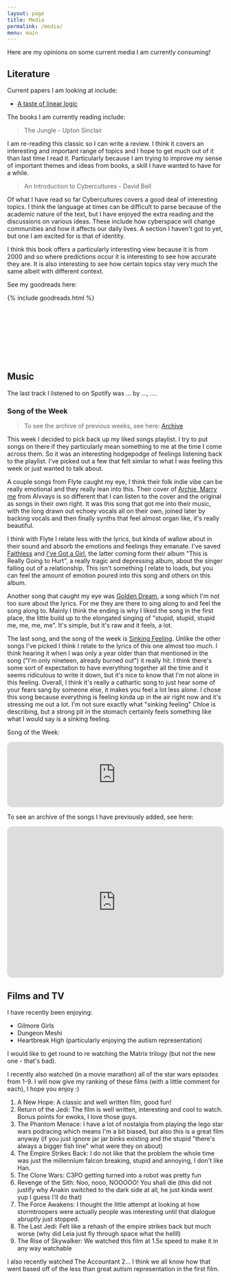 ```yaml
---
layout: page
title: Media
permalink: /media/
menu: main
---
```


Here are my opinions on some current media I am currently consuming!

## Literature

Current papers I am looking at include:

- [A taste of linear logic](https://homepages.inf.ed.ac.uk/wadler/papers/lineartaste/lineartaste-revised.pdf)

The books I am currently reading include:

> The Jungle - Upton Sinclair

I am re-reading this classic so I can write a review. I think it covers an interesting and important range of topics and I hope to get much out of it than last time I read it. Particularly because I am trying to improve my sense of important themes and ideas from books, a skill I have wanted to have for a while.

> An Introduction to Cybercultures - David Bell

Of what I have read so far Cybercultures covers a good deal of interesting topics. I think the language at times can be difficult to parse because of the academic nature of the text, but I have enjoyed the extra reading and the discussions on various ideas. These include how cyberspace will change communities and how it affects our daily lives. A section I haven't got to yet, but one I am excited for is that of identity.

I think this book offers a particularly interesting view because it is from 2000 and so where predictions occur it is interesting to see how accurate they are. It is also interesting to see how certain topics stay very much the same albeit with different context.

See my goodreads here:

{% include goodreads.html %}

<br/>
<br/>
<br/>
<br/>
<br/>
<br/>
<br/>

## Music

<p>
    The last track I listened to on Spotify was
    <span data-nowplaying="TrackLink">...</span>
    by <span data-nowplaying="ArtistsLink">...</span>,
    <span data-nowplaying="TimeSince">...</span>.
</p>
<script src="https://now-playing.akpain.net/script/njuav1quxpqzgp8tyhkfba5on"></script>

### Song of the Week

> To see the archive of previous weeks, see here: [Archive](/media/song-archive)

This week I decided to pick back up my liked songs playlist. I try to put songs on there if they particularly mean something to me at the time I come across them. So it was an interesting hodgepodge of feelings listening back to the playlist. I've picked out a few that felt similar to what I was feeling this week or just wanted to talk about.

A couple songs from Flyte caught my eye, I think their folk indie vibe can be really emotional and they really lean into this. Their cover of [Archie, Marry me](https://open.spotify.com/track/0rcwROyUguj5RQa5pPKajI?si=7612b969c57e435d) from Alvvays is so different that I can listen to the cover and the original as songs in their own right. It was this song that got me into their music, with the long drawn out echoey vocals all on their own, joined later by backing vocals and then finally synths that feel almost organ like, it's really beautiful.

I think with Flyte I relate less with the lyrics, but kinda of wallow about in their sound and absorb the emotions and feelings they emanate. I've saved [Faithless](https://open.spotify.com/track/2zElUqN4ITr3sU2AliHuyK?si=f218a3cbaa1745d8) and [I've Got a Girl](https://open.spotify.com/track/3ySqbiPCsnKAL6BCq4aOrD?si=57ab538307054835), the latter coming form their album "This is Really Going to Hurt", a really tragic and depressing album, about the singer falling out of a relationship. This isn't something I relate to loads, but you can feel the amount of emotion poured into this song and others on this album.

Another song that caught my eye was [Golden Dream](https://open.spotify.com/track/57tFTt7bkxQ1vvaPy1kgSF?si=55b8a56b9eb7463a), a song which I'm not too sure about the lyrics. For me they are there to sing along to and feel the song along to. Mainly I think the ending is why I liked the song in the first place, the little build up to the elongated singing of "stupid, stupid, stupid me, me, me, me". It's simple, but it's raw and it feels, a lot.

The last song, and the song of the week is [Sinking Feeling](https://open.spotify.com/track/0fuaSbG0dUdtfKCKQWCA3s?si=91b7aad1133b4ba3). Unlike the other songs I've picked I think I relate to the lyrics of this one almost too much. I think hearing it when I was only a year older than that mentioned in the song ("I'm only nineteen, already burned out") it really hit. I think there's some sort of expectation to have everything together all the time and it seems ridiculous to write it down, but it's nice to know that I'm not alone in this feeling. Overall, I think it's really a cathartic song to just hear some of your fears sang by someone else, it makes you feel a lot less alone. I chose this song because everything is feeling kinda up in the air right now and it's stressing me out a lot. I'm not sure exactly what "sinking feeling" Chloe is describing, but a strong pit in the stomach certainly feels something like what I would say is a sinking feeling.

Song of the Week:

<iframe style="border-radius:12px" src="https://open.spotify.com/embed/track/0fuaSbG0dUdtfKCKQWCA3s?utm_source=generator" width="100%" height="152" frameBorder="0" allowfullscreen="" allow="autoplay; clipboard-write; encrypted-media; fullscreen; picture-in-picture" loading="lazy"></iframe>

To see an archive of the songs I have previously added, see here:

<iframe style="border-radius:12px" src="https://open.spotify.com/embed/playlist/3fbq2MJ5qVj6IfPwzSaj2F?utm_source=generator&theme=0" width="100%" height="352" frameBorder="0" allowfullscreen="" allow="autoplay; clipboard-write; encrypted-media; fullscreen; picture-in-picture" loading="lazy"></iframe>

## Films and TV

I have recently been enjoying:

- Gilmore Girls
- Dungeon Meshi
- Heartbreak High (particularly enjoying the autism representation)

I would like to get round to re watching the Matrix trilogy (but not the new one - that's bad).

I recently also watched (in a movie marathon) all of the star wars episodes from 1-9. I will now give my ranking of these films (with a little comment for each), I hope you enjoy :)

1. A New Hope: A classic and well written film, good fun!
2. Return of the Jedi: The film is well written, interesting and cool to watch. Bonus points for ewoks, I love those guys.
3. The Phantom Menace: I have a lot of nostalgia from playing the lego star wars podracing which means I'm a bit biased, but also this is a great film anyway (if you just ignore jar jar binks existing and the stupid "there's always a bigger fish line" what were they on about)
4. The Empire Strikes Back: I do not like that the problem the whole time was just the millennium falcon breaking, stupid and annoying, I don't like Han.
5. The Clone Wars: C3PO getting turned into a robot was pretty fun
6. Revenge of the Sith: Noo, nooo, NOOOOO! You shall die (this did not justify why Anakin switched to the dark side at all, he just kinda went yup I guess I'll do that)
7. The Force Awakens: I thought the little attempt at looking at how stormtroopers were actually people was interesting until that dialogue abruptly just stopped.
8. The Last Jedi: Felt like a rehash of the empire strikes back but much worse (why did Leia just fly through space what the hellll)
9. The Rise of Skywalker: We watched this film at 1.5x speed to make it in any way watchable

I also recently watched The Accountant 2... I think we all know how that went based off of the less than great autism representation in the first film.
